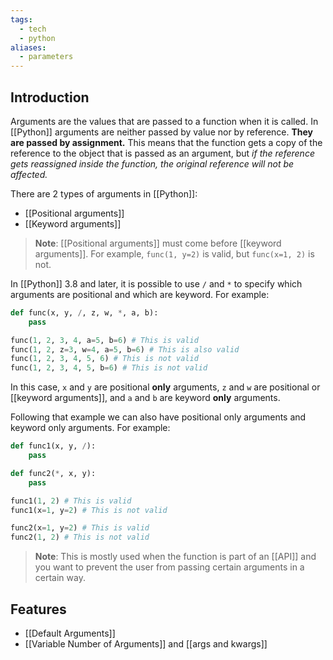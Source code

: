 ```yaml
---
tags:
  - tech
  - python
aliases:
  - parameters
---
```


## Introduction

Arguments are the values that are passed to a function when it is called.
In [[Python]] arguments are neither passed by value nor by reference. 
**They are passed by assignment.**
This means that the function gets a copy of the reference to the object that is passed as an argument, but *if the reference gets reassigned inside the function, the original reference will not be affected.*

There are 2 types of arguments in [[Python]]:
- [[Positional arguments]]
- [[Keyword arguments]]

> **Note**: [[Positional arguments]] must come before [[keyword arguments]]. For example, `func(1, y=2)` is valid, but `func(x=1, 2)` is not.

In [[Python]] 3.8 and later, it is possible to use `/` and `*` to specify which arguments are positional and which are keyword.
For example:
```python
def func(x, y, /, z, w, *, a, b):
    pass

func(1, 2, 3, 4, a=5, b=6) # This is valid
func(1, 2, z=3, w=4, a=5, b=6) # This is also valid
func(1, 2, 3, 4, 5, 6) # This is not valid
func(1, 2, 3, 4, 5, b=6) # This is not valid
```

In this case, `x` and `y` are positional **only** arguments, `z` and `w` are positional or [[keyword arguments]], and `a` and `b` are keyword **only** arguments.

Following that example we can also have positional only arguments and keyword only arguments.
For example:
```python
def func1(x, y, /):
    pass

def func2(*, x, y):
    pass

func1(1, 2) # This is valid
func1(x=1, y=2) # This is not valid

func2(x=1, y=2) # This is valid
func2(1, 2) # This is not valid
```

> **Note**: This is mostly used when the function is part of an [[API]] and you want to prevent the user from passing certain arguments in a certain way.

## Features

- [[Default Arguments]]
- [[Variable Number of Arguments]] and [[args and kwargs]]